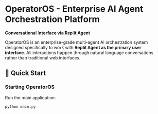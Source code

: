 # OperatorOS - Enterprise AI Agent Orchestration Platform

**Conversational Interface via Replit Agent**

OperatorOS is an enterprise-grade multi-agent AI orchestration system designed specifically to work with **Replit Agent as the primary user interface**. All interactions happen through natural language conversations rather than traditional web interfaces.

## 🚀 Quick Start

### Starting OperatorOS

Run the main application:
```bash
python main.py

